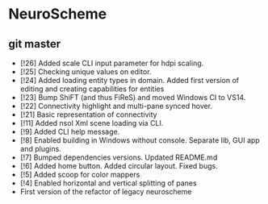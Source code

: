 # NeuroScheme

## git master
* [!26] Added scale CLI input parameter for hdpi scaling.
* [!25] Checking unique values on editor.
* [!24] Added loading entity types in domain. Added first version of editing and creating capabilities for entities
* [!23] Bump ShiFT (and thus FiReS) and moved Windows CI to VS14.
* [!22] Connectivity highlight and multi-pane synced hover.
* [!21] Basic representation of connectivity
* [!11] Added nsol Xml scene loading via CLI.
* [!9] Added CLI help message.
* [!8] Enabled building in Windows without console. Separate lib, GUI app and plugins.
* [!7] Bumped dependencies versions. Updated README.md
* [!6] Added home button. Added circular layout. Fixed bugs.
* [!5] Added scoop for color mappers
* [!4] Enabled horizontal and vertical splitting of panes
* First version of the refactor of legacy neuroscheme
